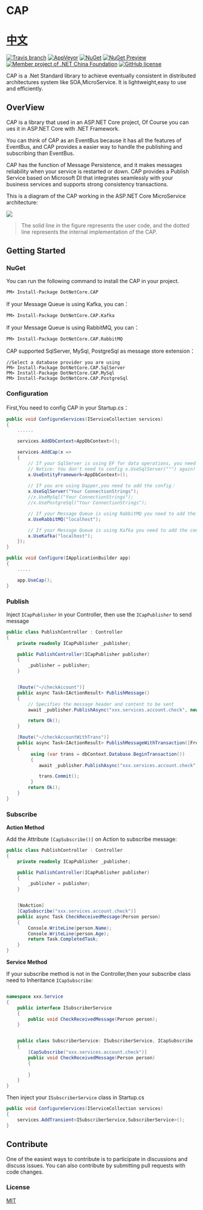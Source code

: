 # CAP 　　　　　　　　　　　　　　　　　　　　　　[中文](https://github.com/dotnetcore/CAP/blob/develop/README.zh-cn.md)
[![Travis branch](https://img.shields.io/travis/dotnetcore/CAP/develop.svg?label=travis-ci)](https://travis-ci.org/dotnetcore/CAP)
[![AppVeyor](https://ci.appveyor.com/api/projects/status/4mpe0tbu7n126vyw?svg=true)](https://ci.appveyor.com/project/yuleyule66/cap)
[![NuGet](https://img.shields.io/nuget/v/DotNetCore.CAP.svg)](https://www.nuget.org/packages/DotNetCore.CAP/)
[![NuGet Preview](https://img.shields.io/nuget/vpre/DotNetCore.CAP.svg?label=nuget-pre)](https://www.nuget.org/packages/DotNetCore.CAP/)
[![Member project of .NET China Foundation](https://img.shields.io/badge/member_project_of-.NET_CHINA-red.svg?style=flat&colorB=9E20C8)](https://github.com/dotnetcore)
[![GitHub license](https://img.shields.io/badge/license-MIT-blue.svg)](https://raw.githubusercontent.com/dotnetcore/CAP/master/LICENSE.txt)

CAP is a .Net Standard library to achieve eventually consistent in distributed architectures system like SOA,MicroService. 	It is lightweight,easy to use and efficiently.

## OverView

CAP is a library that used in an ASP.NET Core project, Of Course you can ues it in ASP.NET Core with .NET Framework.

You can think of CAP as an EventBus because it has all the features of EventBus, and CAP provides a easier way to handle the publishing and subscribing than EventBus.

CAP has the function of Message Persistence, and it makes messages reliability when your service is restarted or down. CAP provides a Publish Service based on Microsoft DI that integrates seamlessly with your business services and supports strong consistency transactions.

This is a diagram of the CAP working in the ASP.NET Core MicroService architecture:

![](http://images2015.cnblogs.com/blog/250417/201707/250417-20170705175827128-1203291469.png)

> The solid line in the figure represents the user code, and the dotted line represents the internal implementation of the CAP.

## Getting Started

### NuGet

You can run the following command to install the CAP in your project.

```
PM> Install-Package DotNetCore.CAP
```

If your Message Queue is using Kafka, you can：

```
PM> Install-Package DotNetCore.CAP.Kafka
```

If your Message Queue is using RabbitMQ, you can：

```
PM> Install-Package DotNetCore.CAP.RabbitMQ
```

CAP supported SqlServer, MySql, PostgreSql as message store extension：

```
//Select a database provider you are using
PM> Install-Package DotNetCore.CAP.SqlServer
PM> Install-Package DotNetCore.CAP.MySql
PM> Install-Package DotNetCore.CAP.PostgreSql
```

### Configuration

First,You need to config CAP in your Startup.cs：

```cs
public void ConfigureServices(IServiceCollection services)
{
	......

	services.AddDbContext<AppDbContext>();

    services.AddCap(x =>
	{
		// If your SqlServer is using EF for data operations, you need to add the following configuration：
		// Notice: You don't need to config x.UseSqlServer(""") again!
		x.UseEntityFramework<AppDbContext>();
		
		// If you are using Dapper,you need to add the config：
		x.UseSqlServer("Your ConnectionStrings");
		//x.UseMySql("Your ConnectionStrings");
		//x.UsePostgreSql("Your ConnectionStrings");

		// If your Message Queue is using RabbitMQ you need to add the config：
		x.UseRabbitMQ("localhost");

		// If your Message Queue is using Kafka you need to add the config：
		x.UseKafka("localhost");
	});
}

public void Configure(IApplicationBuilder app)
{
	.....

    app.UseCap();
}

```

### Publish

Inject `ICapPublisher` in your Controller, then use the `ICapPublisher` to send message

```cs
public class PublishController : Controller
{
	private readonly ICapPublisher _publisher;

	public PublishController(ICapPublisher publisher)
	{
		_publisher = publisher;
	}


	[Route("~/checkAccount")]
	public async Task<IActionResult> PublishMessage()
	{
		// Specifies the message header and content to be sent
		await _publisher.PublishAsync("xxx.services.account.check", new Person { Name = "Foo", Age = 11 });

		return Ok();
	}

	[Route("~/checkAccountWithTrans")]
	public async Task<IActionResult> PublishMessageWithTransaction([FromServices]AppDbContext dbContext)
	{
		 using (var trans = dbContext.Database.BeginTransaction())
		 {
			await _publisher.PublishAsync("xxx.services.account.check", new Person { Name = "Foo", Age = 11 });

			trans.Commit();
		 }
		return Ok();
	}
}

```

### Subscribe

**Action Method**

Add the Attribute `[CapSubscribe()]` on Action to subscribe message:

```cs
public class PublishController : Controller
{
	private readonly ICapPublisher _publisher;

	public PublishController(ICapPublisher publisher)
	{
		_publisher = publisher;
	}


	[NoAction]
	[CapSubscribe("xxx.services.account.check")]
	public async Task CheckReceivedMessage(Person person)
	{
		Console.WriteLine(person.Name);
		Console.WriteLine(person.Age);     
		return Task.CompletedTask;
	}
}

```

**Service Method**

If your subscribe method is not in the Controller,then your subscribe class need to Inheritance `ICapSubscribe`: 

```cs

namespace xxx.Service
{
	public interface ISubscriberService
	{
		public void CheckReceivedMessage(Person person);
	}


	public class SubscriberService: ISubscriberService, ICapSubscribe
	{
		[CapSubscribe("xxx.services.account.check")]
		public void CheckReceivedMessage(Person person)
		{
			
		}
	}
}

```

Then inject your  `ISubscriberService`  class in Startup.cs 

```cs
public void ConfigureServices(IServiceCollection services)
{
	services.AddTransient<ISubscriberService,SubscriberService>();
}
```

## Contribute

One of the easiest ways to contribute is to participate in discussions and discuss issues. You can also contribute by submitting pull requests with code changes.

### License

[MIT](https://github.com/dotnetcore/CAP/blob/master/LICENSE.txt)
